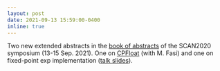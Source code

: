 ```yaml
---
layout: post
date: 2021-09-13 15:59:00-0400
inline: true
---
```


Two new extended abstracts in the [book of abstracts](https://www.inf.u-szeged.hu/scan2020/sites/default/files/scan2020_proceedings.pdf) of the SCAN2020 symposium (13-15 Sep. 2021). One on [CPFloat](https://github.com/mfasi/cpfloat) (with M. Fasi) and one on fixed-point exp implementation ([talk slides](../assets/pdf/Presentation-SCAN2020.pdf)).
